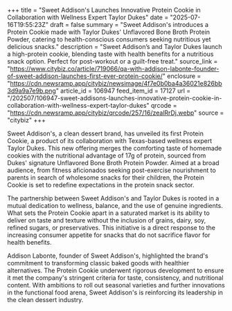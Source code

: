 +++
title = "Sweet Addison's Launches Innovative Protein Cookie in Collaboration with Wellness Expert Taylor Dukes"
date = "2025-07-16T19:55:23Z"
draft = false
summary = "Sweet Addison's introduces a Protein Cookie made with Taylor Dukes' Unflavored Bone Broth Protein Powder, catering to health-conscious consumers seeking nutritious yet delicious snacks."
description = "Sweet Addison’s and Taylor Dukes launch a high-protein cookie, blending taste with health benefits for a nutritious snack option. Perfect for post-workout or a guilt-free treat."
source_link = "https://www.citybiz.co/article/719066/qa-with-addison-labonte-founder-of-sweet-addison-launches-first-ever-protein-cookie/"
enclosure = "https://cdn.newsramp.app/citybiz/newsimage/4f7e0b0ba4a36021e826bb3d9a9a7e9b.png"
article_id = 106947
feed_item_id = 17127
url = "/202507/106947-sweet-addisons-launches-innovative-protein-cookie-in-collaboration-with-wellness-expert-taylor-dukes"
qrcode = "https://cdn.newsramp.app/citybiz/qrcode/257/16/zealRrDj.webp"
source = "citybiz"
+++

<p>Sweet Addison's, a clean dessert brand, has unveiled its first Protein Cookie, a product of its collaboration with Texas-based wellness expert Taylor Dukes. This new offering merges the comforting taste of homemade cookies with the nutritional advantage of 17g of protein, sourced from Dukes' signature Unflavored Bone Broth Protein Powder. Aimed at a broad audience, from fitness aficionados seeking post-exercise nourishment to parents in search of wholesome snacks for their children, the Protein Cookie is set to redefine expectations in the protein snack sector.</p><p>The partnership between Sweet Addison's and Taylor Dukes is rooted in a mutual dedication to wellness, balance, and the use of genuine ingredients. What sets the Protein Cookie apart in a saturated market is its ability to deliver on taste and texture without the inclusion of grains, dairy, soy, refined sugars, or preservatives. This initiative is a direct response to the increasing consumer appetite for snacks that do not sacrifice flavor for health benefits.</p><p>Addison Labonte, founder of Sweet Addison's, highlighted the brand's commitment to transforming classic baked goods with healthier alternatives. The Protein Cookie underwent rigorous development to ensure it met the company's stringent criteria for taste, consistency, and nutritional content. With ambitions to roll out seasonal varieties and further innovations in the functional food arena, Sweet Addison's is reinforcing its leadership in the clean dessert industry.</p>